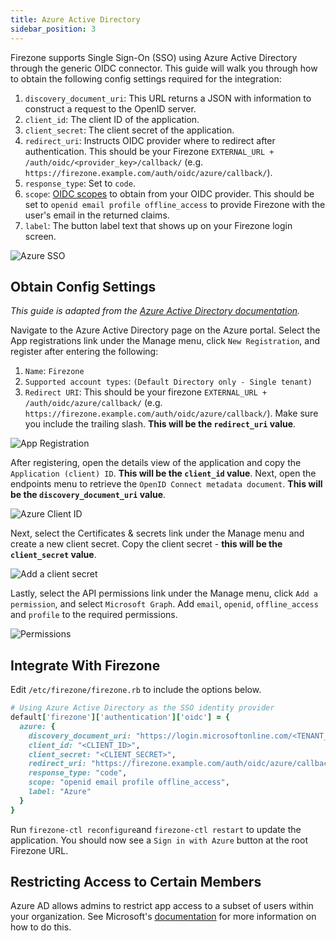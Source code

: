 ```yaml
---
title: Azure Active Directory
sidebar_position: 3
---
```


Firezone supports Single Sign-On (SSO) using Azure Active Directory through the generic
OIDC connector. This guide will walk you through how to obtain the following
config settings required for the integration:

1. `discovery_document_uri`: This URL returns a JSON with information to
construct a request to the OpenID server.
1. `client_id`: The client ID of the application.
1. `client_secret`: The client secret of the application.
1. `redirect_uri`: Instructs OIDC provider where to redirect after authentication.
This should be your Firezone `EXTERNAL_URL + /auth/oidc/<provider_key>/callback/`
(e.g. `https://firezone.example.com/auth/oidc/azure/callback/`).
1. `response_type`: Set to `code`.
1. `scope`: [OIDC scopes](https://openid.net/specs/openid-connect-basic-1_0.html#Scopes)
to obtain from your OIDC provider. This should be set to `openid email profile offline_access`
to provide Firezone with the user's email in the returned claims.
1. `label`: The button label text that shows up on your Firezone login screen.

![Azure SSO](https://user-images.githubusercontent.com/52545545/168922621-1f0f4dea-adfc-4e15-a140-a2f213676103.gif)

## Obtain Config Settings

_This guide is adapted from the [Azure Active Directory documentation](https://docs.microsoft.com/en-us/azure/active-directory/fundamentals/auth-oidc)._

Navigate to the Azure Active Directory page on the Azure portal.
Select the App registrations link under the Manage menu, click
`New Registration`, and register after entering the following:

1. `Name`: `Firezone`
1. `Supported account types`: `(Default Directory only - Single tenant)`
1. `Redirect URI`: This should be your firezone `EXTERNAL_URL + /auth/oidc/azure/callback/`
(e.g. `https://firezone.example.com/auth/oidc/azure/callback/`).
Make sure you include the trailing slash.
**This will be the `redirect_uri` value**.

![App Registration](https://user-images.githubusercontent.com/52545545/168722092-716c8448-4dc4-4d7a-a25c-1af701a57744.png)

After registering, open the details view of the application and copy the
`Application (client) ID`. **This will be the `client_id` value**. Next, open
the endpoints menu to retrieve the `OpenID Connect metadata document`.
**This will be the `discovery_document_uri` value**.

![Azure Client ID](https://user-images.githubusercontent.com/52545545/168724099-100e4a9a-0bf6-42f6-b0ee-13a4c9a8da23.png)

Next, select the Certificates & secrets link under the Manage menu and
create a new client secret. Copy the client secret - **this will be the
`client_secret` value**.

![Add a client secret](https://user-images.githubusercontent.com/52545545/168720697-1a28d2c1-4108-459c-9915-4397a4108818.png)

Lastly, select the API permissions link under the Manage menu,
click `Add a permission`, and select `Microsoft Graph`. Add `email`, `openid`,
`offline_access` and `profile` to the required permissions.

![Permissions](https://user-images.githubusercontent.com/52545545/171556138-26de489b-7de5-4b53-91dc-dc8058f0f901.png)

## Integrate With Firezone

Edit `/etc/firezone/firezone.rb` to include the options below.

```ruby
# Using Azure Active Directory as the SSO identity provider
default['firezone']['authentication']['oidc'] = {
  azure: {
    discovery_document_uri: "https://login.microsoftonline.com/<TENANT_ID>/v2.0/.well-known/openid-configuration",
    client_id: "<CLIENT_ID>",
    client_secret: "<CLIENT_SECRET>",
    redirect_uri: "https://firezone.example.com/auth/oidc/azure/callback/",
    response_type: "code",
    scope: "openid email profile offline_access",
    label: "Azure"
  }
}
```

Run `firezone-ctl reconfigure`and `firezone-ctl restart` to update the application.
You should now see a `Sign in with Azure` button at the root Firezone URL.

## Restricting Access to Certain Members

Azure AD allows admins to restrict app access to a subset of users within your
organization. See Microsoft's
[documentation](https://docs.microsoft.com/en-us/azure/active-directory/develop/howto-restrict-your-app-to-a-set-of-users)
for more information on how to do this.
